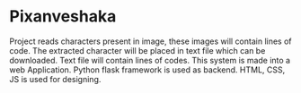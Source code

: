 # Pixanveshaka
Project reads characters present in image, these images will contain lines of code. The extracted character will be placed in text file which can be downloaded. Text file will contain lines of codes. This system is made into a web Application. Python flask framework is used as backend. HTML, CSS, JS is used for designing.
